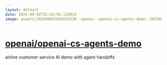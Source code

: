 ```yaml
---
layout: default
date: 2025-09-02T22:15:56.133914
image: assets/20250901T034555330--openai--openai-cs-agents-demo--20250901T034929313--cropped.png
---
```


# [openai/openai-cs-agents-demo](https://github.com/openai/openai-cs-agents-demo)

airline customer service AI demo with agent handoffs
